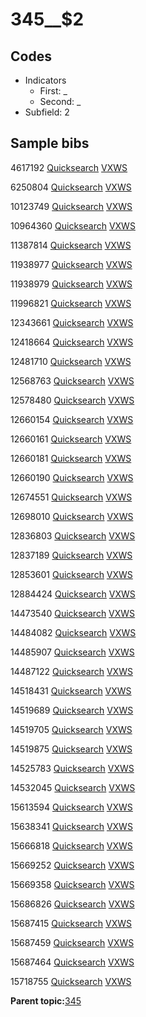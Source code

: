 # 345\_\_$2

## Codes

-   Indicators
    -   First: \_
    -   Second: \_
-   Subfield: 2

## Sample bibs

4617192 [Quicksearch](https://search.library.yale.edu/catalog/4617192) [VXWS](http://prodorbis.library.yale.edu:7014/vxws/GetHoldingsService?bibId=4617192)

6250804 [Quicksearch](https://search.library.yale.edu/catalog/6250804) [VXWS](http://prodorbis.library.yale.edu:7014/vxws/GetHoldingsService?bibId=6250804)

10123749 [Quicksearch](https://search.library.yale.edu/catalog/10123749) [VXWS](http://prodorbis.library.yale.edu:7014/vxws/GetHoldingsService?bibId=10123749)

10964360 [Quicksearch](https://search.library.yale.edu/catalog/10964360) [VXWS](http://prodorbis.library.yale.edu:7014/vxws/GetHoldingsService?bibId=10964360)

11387814 [Quicksearch](https://search.library.yale.edu/catalog/11387814) [VXWS](http://prodorbis.library.yale.edu:7014/vxws/GetHoldingsService?bibId=11387814)

11938977 [Quicksearch](https://search.library.yale.edu/catalog/11938977) [VXWS](http://prodorbis.library.yale.edu:7014/vxws/GetHoldingsService?bibId=11938977)

11938979 [Quicksearch](https://search.library.yale.edu/catalog/11938979) [VXWS](http://prodorbis.library.yale.edu:7014/vxws/GetHoldingsService?bibId=11938979)

11996821 [Quicksearch](https://search.library.yale.edu/catalog/11996821) [VXWS](http://prodorbis.library.yale.edu:7014/vxws/GetHoldingsService?bibId=11996821)

12343661 [Quicksearch](https://search.library.yale.edu/catalog/12343661) [VXWS](http://prodorbis.library.yale.edu:7014/vxws/GetHoldingsService?bibId=12343661)

12418664 [Quicksearch](https://search.library.yale.edu/catalog/12418664) [VXWS](http://prodorbis.library.yale.edu:7014/vxws/GetHoldingsService?bibId=12418664)

12481710 [Quicksearch](https://search.library.yale.edu/catalog/12481710) [VXWS](http://prodorbis.library.yale.edu:7014/vxws/GetHoldingsService?bibId=12481710)

12568763 [Quicksearch](https://search.library.yale.edu/catalog/12568763) [VXWS](http://prodorbis.library.yale.edu:7014/vxws/GetHoldingsService?bibId=12568763)

12578480 [Quicksearch](https://search.library.yale.edu/catalog/12578480) [VXWS](http://prodorbis.library.yale.edu:7014/vxws/GetHoldingsService?bibId=12578480)

12660154 [Quicksearch](https://search.library.yale.edu/catalog/12660154) [VXWS](http://prodorbis.library.yale.edu:7014/vxws/GetHoldingsService?bibId=12660154)

12660161 [Quicksearch](https://search.library.yale.edu/catalog/12660161) [VXWS](http://prodorbis.library.yale.edu:7014/vxws/GetHoldingsService?bibId=12660161)

12660181 [Quicksearch](https://search.library.yale.edu/catalog/12660181) [VXWS](http://prodorbis.library.yale.edu:7014/vxws/GetHoldingsService?bibId=12660181)

12660190 [Quicksearch](https://search.library.yale.edu/catalog/12660190) [VXWS](http://prodorbis.library.yale.edu:7014/vxws/GetHoldingsService?bibId=12660190)

12674551 [Quicksearch](https://search.library.yale.edu/catalog/12674551) [VXWS](http://prodorbis.library.yale.edu:7014/vxws/GetHoldingsService?bibId=12674551)

12698010 [Quicksearch](https://search.library.yale.edu/catalog/12698010) [VXWS](http://prodorbis.library.yale.edu:7014/vxws/GetHoldingsService?bibId=12698010)

12836803 [Quicksearch](https://search.library.yale.edu/catalog/12836803) [VXWS](http://prodorbis.library.yale.edu:7014/vxws/GetHoldingsService?bibId=12836803)

12837189 [Quicksearch](https://search.library.yale.edu/catalog/12837189) [VXWS](http://prodorbis.library.yale.edu:7014/vxws/GetHoldingsService?bibId=12837189)

12853601 [Quicksearch](https://search.library.yale.edu/catalog/12853601) [VXWS](http://prodorbis.library.yale.edu:7014/vxws/GetHoldingsService?bibId=12853601)

12884424 [Quicksearch](https://search.library.yale.edu/catalog/12884424) [VXWS](http://prodorbis.library.yale.edu:7014/vxws/GetHoldingsService?bibId=12884424)

14473540 [Quicksearch](https://search.library.yale.edu/catalog/14473540) [VXWS](http://prodorbis.library.yale.edu:7014/vxws/GetHoldingsService?bibId=14473540)

14484082 [Quicksearch](https://search.library.yale.edu/catalog/14484082) [VXWS](http://prodorbis.library.yale.edu:7014/vxws/GetHoldingsService?bibId=14484082)

14485907 [Quicksearch](https://search.library.yale.edu/catalog/14485907) [VXWS](http://prodorbis.library.yale.edu:7014/vxws/GetHoldingsService?bibId=14485907)

14487122 [Quicksearch](https://search.library.yale.edu/catalog/14487122) [VXWS](http://prodorbis.library.yale.edu:7014/vxws/GetHoldingsService?bibId=14487122)

14518431 [Quicksearch](https://search.library.yale.edu/catalog/14518431) [VXWS](http://prodorbis.library.yale.edu:7014/vxws/GetHoldingsService?bibId=14518431)

14519689 [Quicksearch](https://search.library.yale.edu/catalog/14519689) [VXWS](http://prodorbis.library.yale.edu:7014/vxws/GetHoldingsService?bibId=14519689)

14519705 [Quicksearch](https://search.library.yale.edu/catalog/14519705) [VXWS](http://prodorbis.library.yale.edu:7014/vxws/GetHoldingsService?bibId=14519705)

14519875 [Quicksearch](https://search.library.yale.edu/catalog/14519875) [VXWS](http://prodorbis.library.yale.edu:7014/vxws/GetHoldingsService?bibId=14519875)

14525783 [Quicksearch](https://search.library.yale.edu/catalog/14525783) [VXWS](http://prodorbis.library.yale.edu:7014/vxws/GetHoldingsService?bibId=14525783)

14532045 [Quicksearch](https://search.library.yale.edu/catalog/14532045) [VXWS](http://prodorbis.library.yale.edu:7014/vxws/GetHoldingsService?bibId=14532045)

15613594 [Quicksearch](https://search.library.yale.edu/catalog/15613594) [VXWS](http://prodorbis.library.yale.edu:7014/vxws/GetHoldingsService?bibId=15613594)

15638341 [Quicksearch](https://search.library.yale.edu/catalog/15638341) [VXWS](http://prodorbis.library.yale.edu:7014/vxws/GetHoldingsService?bibId=15638341)

15666818 [Quicksearch](https://search.library.yale.edu/catalog/15666818) [VXWS](http://prodorbis.library.yale.edu:7014/vxws/GetHoldingsService?bibId=15666818)

15669252 [Quicksearch](https://search.library.yale.edu/catalog/15669252) [VXWS](http://prodorbis.library.yale.edu:7014/vxws/GetHoldingsService?bibId=15669252)

15669358 [Quicksearch](https://search.library.yale.edu/catalog/15669358) [VXWS](http://prodorbis.library.yale.edu:7014/vxws/GetHoldingsService?bibId=15669358)

15686826 [Quicksearch](https://search.library.yale.edu/catalog/15686826) [VXWS](http://prodorbis.library.yale.edu:7014/vxws/GetHoldingsService?bibId=15686826)

15687415 [Quicksearch](https://search.library.yale.edu/catalog/15687415) [VXWS](http://prodorbis.library.yale.edu:7014/vxws/GetHoldingsService?bibId=15687415)

15687459 [Quicksearch](https://search.library.yale.edu/catalog/15687459) [VXWS](http://prodorbis.library.yale.edu:7014/vxws/GetHoldingsService?bibId=15687459)

15687464 [Quicksearch](https://search.library.yale.edu/catalog/15687464) [VXWS](http://prodorbis.library.yale.edu:7014/vxws/GetHoldingsService?bibId=15687464)

15718755 [Quicksearch](https://search.library.yale.edu/catalog/15718755) [VXWS](http://prodorbis.library.yale.edu:7014/vxws/GetHoldingsService?bibId=15718755)

**Parent topic:**[345](../../tags/345/345.md)

